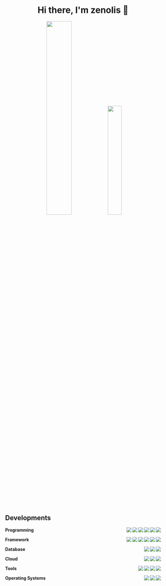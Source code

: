 <h1 align="center">Hi there, I'm zenolis 👋</h1>

<!--
**zenolis/zenolis** is a ✨ _special_ ✨ repository because its `README.md` (this file) appears on your GitHub profile.

Here are some ideas to get you started:

- 🔭 I’m currently working on ...
- 🌱 I’m currently learning ...
- 👯 I’m looking to collaborate on ...
- 🤔 I’m looking for help with ...
- 💬 Ask me about ...
- 📫 How to reach me: ...
- 😄 Pronouns: ...
- ⚡ Fun fact: ...
-->

<p align="center">
  <img width=40% src="https://github-readme-stats.vercel.app/api?username=zenolis&show_icons=true&count_private=true&include_all_commits=true&theme=tokyonight" />
  <img width=30% src="https://github-readme-stats.vercel.app/api/top-langs/?username=zenolis&layout=compact" />
</p>

## Developments
**Programming**
<img align="right" src="https://img.shields.io/badge/-CSS3-ffff00.svg?logo=css3&style=plastic">
<img align="right" src="https://img.shields.io/badge/-HTML5-333.svg?logo=html5&style=plastic">
<img align="right" src="https://img.shields.io/badge/-Typescript-4FC3F7.svg?logo=typescript&style=plastic">
<img align="right" src="https://img.shields.io/badge/-Python-3776AB.svg?logo=python&style=plastic">
<img align="right" src="https://img.shields.io/badge/Java-ED8B00?logo=java&logoColor=white&style=plastic" />
<img align="right" src="https://img.shields.io/badge/-CSharp-5C2D91.svg?logo=C%20Sharp&style=plastic">

**Framework**
<img align="right" src="https://img.shields.io/badge/-Node.js-339933.svg?logo=node.js&style=plastic">
<img align="right" src="https://img.shields.io/badge/-Vue.js-009688.svg?logo=vue.js&style=plastic">
<img align="right" src="https://img.shields.io/badge/-React-303F9F.svg?logo=react&style=plastic">
<img align="right" src="https://img.shields.io/badge/-Angular-DD0031.svg?logo=angular&style=plastic">
<img align="right" src="https://img.shields.io/badge/-Spring%20Boot-47A248.svg?logo=Spring%20Boot&style=plastic">
<img align="right" src="https://img.shields.io/badge/-.NET-5C2D91.svg?logo=dot%20net&style=plastic">

**Database**
<img align="right" src="https://img.shields.io/badge/-Mongodb-47A248.svg?logo=mongodb&style=plastic">
<img align="right" src="https://img.shields.io/badge/-Oracle-F80000.svg?logo=oracle&style=plastic">
<img align="right" src="https://img.shields.io/badge/-SQL%20Server-999999.svg?logo=Microsoft%20SQL%20Server&style=plastic">

**Cloud**
<img align="right" src="https://img.shields.io/badge/-Kubernetes-326CE5.svg?logo=kubernetes&style=plastic">
<img align="right" src="https://img.shields.io/badge/-Docker-EEE.svg?logo=docker&style=plastic">
<img align="right" src="https://img.shields.io/badge/-Azure%20devops-0078D7.svg?logo=azure-devops&style=plastic">

**Tools**
<img align="right" src="https://img.shields.io/badge/-STS-47A248.svg?logo=Spring&style=plastic">
<img align="right" src="https://img.shields.io/badge/Visual_Studio_Code-007ACC?logo=Visual-Studio-Code&logoColor=white&style=plastic">
<img align="right" src="https://img.shields.io/badge/Visual_Studio-5C2D91?logo=Visual-Studio&logoColor=white&style=plastic">
<img align="right" src="https://img.shields.io/badge/-Vim-019733.svg?logo=vim&style=plastic">

**Operating Systems**
<img align="right" src="https://img.shields.io/badge/-Ubuntu-6F52B5.svg?logo=ubuntu&style=flat">
<img align="right" src="https://img.shields.io/badge/Windows-0078D6?logo=windows&logoColor=white&style=plastic" />
<img align="right" src="https://img.shields.io/badge/-Mac-999999.svg?logo=apple&style=plastic">
